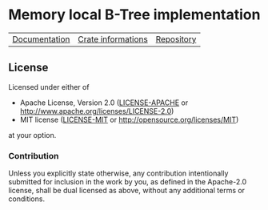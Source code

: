 # Memory local B-Tree implementation

<table><tr>
	<td><a href="https://docs.rs/local-btree">Documentation</a></td>
	<td><a href="https://crates.io/crates/local-btree">Crate informations</a></td>
	<td><a href="https://github.com/timothee-haudebourg/local-btree">Repository</a></td>
</tr></table>

## License

Licensed under either of

 * Apache License, Version 2.0 ([LICENSE-APACHE](LICENSE-APACHE) or http://www.apache.org/licenses/LICENSE-2.0)
 * MIT license ([LICENSE-MIT](LICENSE-MIT) or http://opensource.org/licenses/MIT)

at your option.

### Contribution

Unless you explicitly state otherwise, any contribution intentionally submitted
for inclusion in the work by you, as defined in the Apache-2.0 license, shall be dual licensed as above, without any
additional terms or conditions.
